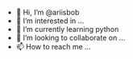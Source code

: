 - 👋 Hi, I’m @ariisbob
- 👀 I’m interested in ...
- 🌱 I’m currently learning python
- 💞️ I’m looking to collaborate on ...
- 📫 How to reach me ...

<!---
ariisbob/ariisbob is a ✨ special ✨ repository because its `README.md` (this file) appears on your GitHub profile.
You can click the Preview link to take a look at your changes.
--->
